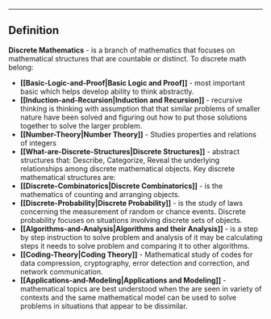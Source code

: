 
---
## Definition
**Discrete Mathematics** - is a branch of mathematics that focuses on mathematical structures that are countable or distinct. To discrete math belong:
- **[[Basic-Logic-and-Proof|Basic Logic and Proof]]** - most important basic which helps develop ability to think abstractly.
- **[[Induction-and-Recursion|Induction and Recursion]]** - recursive thinking is thinking with assumption that that similar problems of smaller nature have been solved and figuring out how to put those solutions together to solve the larger problem.
- **[[Number-Theory|Number Theory]]** - Studies properties and relations of integers
- **[[What-are-Discrete-Structures|Discrete Structures]]** - abstract structures that: Describe, Categorize, Reveal the underlying relationships among discrete mathematical objects. Key discrete mathematical structures are:
- **[[Discrete-Combinatorics|Discrete Combinatorics]]** - is the mathematics of counting and arranging objects.
- **[[Discrete-Probability|Discrete Probability]]** - is the study of laws concerning the measurement of random or chance events. Discrete probability focuses on situations involving discrete sets of objects.
- **[[Algorithms-and-Analysis|Algorithms and their Analysis]]** - is a step by step instruction to solve problem and analysis of it may be calculating steps it needs to solve problem and comparing it to other algorithms.
- **[[Coding-Theory|Coding Theory]]** - Mathematical study of codes for data compression, cryptography, error detection and correction, and network communication.
- **[[Applications-and-Modeling|Applications and Modeling]]** - mathematical topics are best understood when the are seen in variety of contexts and the same mathematical model can be used to solve problems in situations that appear to be dissimilar.